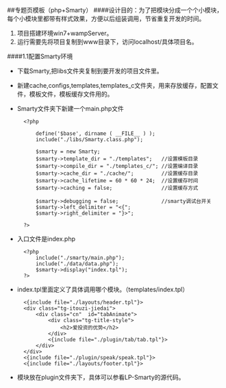 ##专题页模板（php+Smarty）
####设计目的：为了把模块分成一个个小模块，每个小模块里都带有样式效果，方便以后组装调用，节省重复开发的时间。
1. 项目搭建环境win7+wampServer。
2. 运行需要先将项目复制到www目录下，访问localhost/具体项目名。

####1.1配置Smarty环境
- 下载Smarty,把libs文件夹复制到要开发的项目文件里。

- 新建cache,configs,templates,templates_c文件夹，用来存放缓存，配置文件，模板文件，模板缓存文件用的。

- Smarty文件夹下新建一个main.php文件

    	<?php
    	
	    	define('$base', dirname ( __FILE__ ) );
	    	include("./libs/Smarty.class.php"); 
	    	
	    	$smarty = new Smarty;
	    	$smarty->template_dir = "./templates";   //设置模板目录
	    	$smarty->compile_dir = "./templates_c/"; //设置编译目录
	    	$smarty->cache_dir = "./cache/";         //设置缓存目录
	    	$smarty->cache_lifetime = 60 * 60 * 24;  //设置缓存时间
	    	$smarty->caching = false;                //设置缓存方式
	    	
	    	$smarty->debugging = false;              //smarty调试台开关
	    	$smarty->left_delimiter = "<{"; 
	    	$smarty->right_delimiter = "}>";
    	
    	?>


- 入口文件是index.php
	
	    <?php
    		include("./smarty/main.php"); 
    		include("./data/data.php"); 
    		$smarty->display("index.tpl"); 
    	?>


- index.tpl里面定义了具体调用哪个模块。（templates/index.tpl）

    	<{include file="./layouts/header.tpl"}>
    	<div class="tg-itouzi-jiedai">
    		<div class="cn"  id="tabAnimate">
		    	<div class="tg-title-style">
		    		<h2>爱投资的优势</h2>
		    	</div>
	    		<{include file="./plugin/tab/tab.tpl"}>
	    	</div>					
    	</div>
    	<{include file="./plugin/speak/speak.tpl"}>
    	<{include file="./layouts/footer.tpl"}>


- 模块放在plugin文件夹下，具体可以参看LP-Smarty的源代码。



